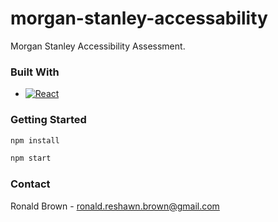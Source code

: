 # morgan-stanley-accessability
Morgan Stanley Accessibility Assessment.  

### Built With
* [![React][React.js]][React-url]

[React.js]: https://img.shields.io/badge/React-20232A?style=for-the-badge&logo=react&logoColor=61DAFB
[React-url]: https://reactjs.org/


### Getting Started

  ```sh
  npm install
  ```

  ```sh
  npm start
  ```

### Contact
Ronald Brown -  ronald.reshawn.brown@gmail.com

